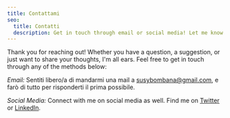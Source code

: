 ```yaml
---
title: Contattami
seo:
  title: Contatti
  description: Get in touch through email or social media! Let me know how I can help.
---
```


Thank you for reaching out! Whether you have a question, a suggestion, or just want to share your thoughts, I'm all ears. Feel free to get in touch through any of the methods below:

_Email:_
Sentiti libero/a di mandarmi una mail a [susybombana@gmail.com](mailto:susybombana@gmail.com), e farò di tutto per risponderti il prima possibile.

_Social Media:_
Connect with me on social media as well. Find me on [Twitter](https://twitter.com) or [LinkedIn](https://www.linkedin.com/).
